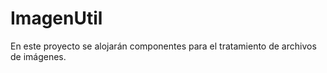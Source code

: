 # ImagenUtil

En este proyecto se alojarán componentes para el tratamiento de archivos de imágenes.
